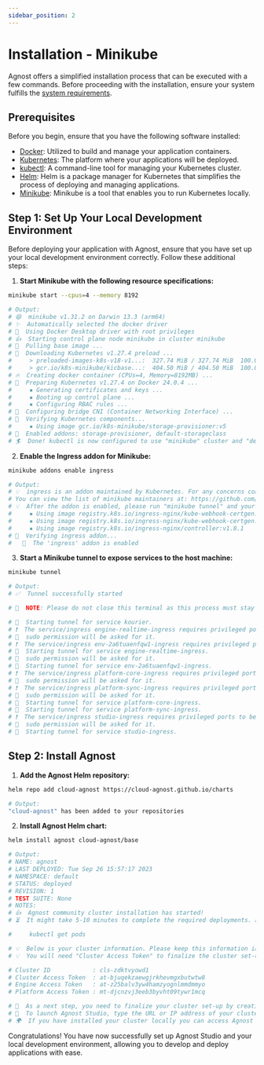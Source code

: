 ```yaml
---
sidebar_position: 2
---
```


# Installation - Minikube

Agnost offers a simplified installation process that can be executed with a few
commands. Before proceeding with the installation, ensure your system fulfills
the [system requirements](/docs/installation/system-requirements).

## Prerequisites

Before you begin, ensure that you have the following software installed:

- [Docker](https://docs.docker.com/get-docker/): Utilized to build and manage
  your application containers.
- [Kubernetes](https://kubernetes.io/docs/setup/): The platform where your
  applications will be deployed.
- [kubectl](https://kubernetes.io/docs/tasks/tools/install-kubectl/): A
  command-line tool for managing your Kubernetes cluster.
- [Helm](https://helm.sh/docs/intro/install/): Helm is a package manager for
  Kubernetes that simplifies the process of deploying and managing applications.
- [Minikube](https://minikube.sigs.k8s.io/docs/start/): Minikube is a tool that
  enables you to run Kubernetes locally.

## Step 1: Set Up Your Local Development Environment

Before deploying your application with Agnost, ensure that you have set up your
local development environment correctly. Follow these additional steps:

1. **Start Minikube with the following resource specifications:**

```bash
minikube start --cpus=4 --memory 8192

# Output:
# 😄  minikube v1.31.2 on Darwin 13.3 (arm64)
# ✨  Automatically selected the docker driver
# 📌  Using Docker Desktop driver with root privileges
# 👍  Starting control plane node minikube in cluster minikube
# 🚜  Pulling base image ...
# 💾  Downloading Kubernetes v1.27.4 preload ...
#     > preloaded-images-k8s-v18-v1...:  327.74 MiB / 327.74 MiB  100.00% 6.99 Mi
#     > gcr.io/k8s-minikube/kicbase...:  404.50 MiB / 404.50 MiB  100.00% 6.29 Mi
# 🔥  Creating docker container (CPUs=4, Memory=8192MB) ...
# 🐳  Preparing Kubernetes v1.27.4 on Docker 24.0.4 ...
#     ▪ Generating certificates and keys ...
#     ▪ Booting up control plane ...
#     ▪ Configuring RBAC rules ...
# 🔗  Configuring bridge CNI (Container Networking Interface) ...
# 🔎  Verifying Kubernetes components...
#     ▪ Using image gcr.io/k8s-minikube/storage-provisioner:v5
# 🌟  Enabled addons: storage-provisioner, default-storageclass
# 🏄  Done! kubectl is now configured to use "minikube" cluster and "default" namespace by default
```

2. **Enable the Ingress addon for Minikube:**

```bash
minikube addons enable ingress

# Output:
# 💡  ingress is an addon maintained by Kubernetes. For any concerns contact minikube on GitHub.
# You can view the list of minikube maintainers at: https://github.com/kubernetes/minikube/blob/master/OWNERS
# 💡  After the addon is enabled, please run "minikube tunnel" and your ingress resources would be available at "127.0.0.1"
#     ▪ Using image registry.k8s.io/ingress-nginx/kube-webhook-certgen:v20230407
#     ▪ Using image registry.k8s.io/ingress-nginx/kube-webhook-certgen:v20230407
#     ▪ Using image registry.k8s.io/ingress-nginx/controller:v1.8.1
# 🔎  Verifying ingress addon...
#  	🌟  The 'ingress' addon is enabled
```

3. **Start a Minikube tunnel to expose services to the host machine:**

```bash
minikube tunnel

# Output:
# ✅  Tunnel successfully started

# 📌  NOTE: Please do not close this terminal as this process must stay alive for the tunnel to be accessible ...

# 🏃  Starting tunnel for service kourier.
# ❗  The service/ingress engine-realtime-ingress requires privileged ports to be exposed: [80 443]
# 🔑  sudo permission will be asked for it.
# ❗  The service/ingress env-2a6tuaenfqw1-ingress requires privileged ports to be exposed: [80 443]
# 🏃  Starting tunnel for service engine-realtime-ingress.
# 🔑  sudo permission will be asked for it.
# 🏃  Starting tunnel for service env-2a6tuaenfqw1-ingress.
# ❗  The service/ingress platform-core-ingress requires privileged ports to be exposed: [80 443]
# 🔑  sudo permission will be asked for it.
# ❗  The service/ingress platform-sync-ingress requires privileged ports to be exposed: [80 443]
# 🔑  sudo permission will be asked for it.
# 🏃  Starting tunnel for service platform-core-ingress.
# 🏃  Starting tunnel for service platform-sync-ingress.
# ❗  The service/ingress studio-ingress requires privileged ports to be exposed: [80 443]
# 🔑  sudo permission will be asked for it.
# 🏃  Starting tunnel for service studio-ingress.
```

## Step 2: Install Agnost

1. **Add the Agnost Helm repository:**

```bash
helm repo add cloud-agnost https://cloud-agnost.github.io/charts

# Output:
"cloud-agnost" has been added to your repositories
```

2. **Install Agnost Helm chart:**

```bash
helm install agnost cloud-agnost/base

# Output:
# NAME: agnost
# LAST DEPLOYED: Tue Sep 26 15:57:17 2023
# NAMESPACE: default
# STATUS: deployed
# REVISION: 1
# TEST SUITE: None
# NOTES:
# 👍  Agnost community cluster installation has started!
# ⏳  It might take 5-10 minutes to complete the required deployments. Please check your cluster deployment status by running:

#     kubectl get pods

# 💡  Below is your cluster information. Please keep this information in a safe place.
# 💡  You will need "Cluster Access Token" to finalize the cluster set-up through Agnost Studio which is installed in your Kubernetes cluster.

# Cluster ID            : cls-zdktvyowd1
# Cluster Access Token  : at-bjuqekzaewgjrkhevmgxbutwtw8
# Engine Access Token   : at-z25balv3yw4hamzyognlmmdmmyo
# Platform Access Token : mt-djcnzvj3eeb3byvht09tywr1mcq

# 📣  As a next step, you need to finalize your cluster set-up by creating your user account through Agnost Studio.
# 📣  To launch Agnost Studio, type the URL or IP address of your cluster on your browser (e.g., http(s)://<your cluster URL or IP>).
# 🌍  If you have installed your cluster locally you can access Agnost Studio at http://localhost
```

<!--
## Step 3: Install Agnost Studio

1. **Clone the Agnost Studio repository:**

```bash
git clone https://github.com/cloud-agnost/agnost-community.git
```

2. **Navigate to the 'k8s' folder inside the 'agnost-community' directory:**

```bash
cd agnost-community/k8s
```

3. **Start the Skaffold development environment:**

```bash
skaffold dev
```

4. **Open a new terminal and navigate to the 'studio' folder inside the
   'agnost-community' directory:**

```bash
cd agnost-community/studio
```

5. **Install the required dependencies:**

```bash
npm install
```

6. **Run Agnost Studio in development mode:**

```bash
npm run dev

# Output:

# > studio@0.0.0 dev
# > vite

#   VITE v4.3.9  ready in 305 ms

#   ➜  Local:   http://localhost:4000/
#   ➜  Network: http://192.168.1.102:4000/
#   ➜  press h to show help

``` -->

Congratulations! You have now successfully set up Agnost Studio and your local
development environment, allowing you to develop and deploy applications with
ease.
